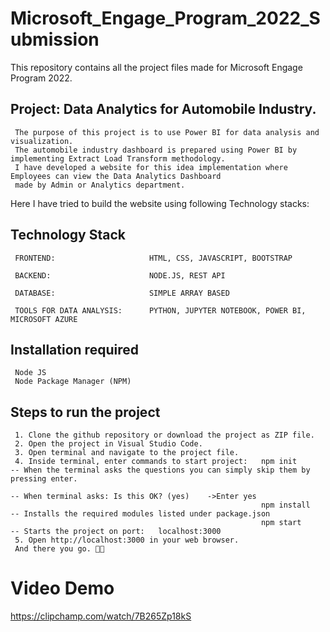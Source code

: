 # Microsoft_Engage_Program_2022_Submission
This repository contains all the project files made for Microsoft Engage Program 2022.

## Project: Data Analytics for Automobile Industry.

     The purpose of this project is to use Power BI for data analysis and visualization. 
     The automobile industry dashboard is prepared using Power BI by implementing Extract Load Transform methodology. 
     I have developed a website for this idea implementation where Employees can view the Data Analytics Dashboard 
     made by Admin or Analytics department.

Here I have tried to build the website using following Technology stacks:

## Technology Stack

     FRONTEND:                     HTML, CSS, JAVASCRIPT, BOOTSTRAP

     BACKEND:                      NODE.JS, REST API

     DATABASE:                     SIMPLE ARRAY BASED

     TOOLS FOR DATA ANALYSIS:      PYTHON, JUPYTER NOTEBOOK, POWER BI, MICROSOFT AZURE

## Installation required
     Node JS 
     Node Package Manager (NPM)
     
## Steps to run the project

     1. Clone the github repository or download the project as ZIP file.
     2. Open the project in Visual Studio Code.
     3. Open terminal and navigate to the project file.
     4. Inside terminal, enter commands to start project:   npm init      -- When the terminal asks the questions you can simply skip them by pressing enter.
                                                                          -- When terminal asks: Is this OK? (yes)    ->Enter yes
                                                            npm install   -- Installs the required modules listed under package.json
                                                            npm start     -- Starts the project on port:   localhost:3000
     5. Open http://localhost:3000 in your web browser.
     And there you go. 🚀🚀
     
# Video Demo

https://clipchamp.com/watch/7B265Zp18kS
